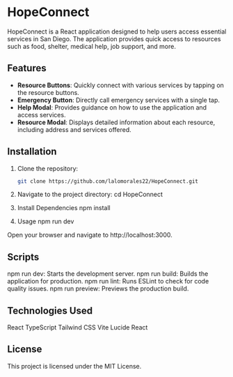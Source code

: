 # HopeConnect

HopeConnect is a React application designed to help users access essential services in San Diego. The application provides quick access to resources such as food, shelter, medical help, job support, and more.

## Features

- **Resource Buttons**: Quickly connect with various services by tapping on the resource buttons.
- **Emergency Button**: Directly call emergency services with a single tap.
- **Help Modal**: Provides guidance on how to use the application and access services.
- **Resource Modal**: Displays detailed information about each resource, including address and services offered.

## Installation

1. Clone the repository:
   ```sh
   git clone https://github.com/lalomorales22/HopeConnect.git

2. Navigate to the project directory:
cd HopeConnect

3. Install Dependencies
npm install

4. Usage
npm run dev

Open your browser and navigate to http://localhost:3000.

## Scripts
npm run dev: Starts the development server.
npm run build: Builds the application for production.
npm run lint: Runs ESLint to check for code quality issues.
npm run preview: Previews the production build.

## Technologies Used
React
TypeScript
Tailwind CSS
Vite
Lucide React

## License
This project is licensed under the MIT License.

